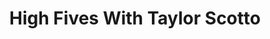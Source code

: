 ﻿---
title: High Fives With Taylor Scotto
description: Ryan O'Hara sits down with Taylor Scotto, Head of Business Development at Lingo Live and talked about social selling, prospecting, and working at LinkedIn as a prospector.
coverImage: ./img/podcast/podcast-image-7.jpg
refLink: www.linkedin.com/in/taylorscotto/

audioLinks: https://w.soundcloud.com/player/?url=https%3A%2F%2Fapi.soundcloud.com%2Ftracks%2F442264848&amp;auto_play=false&amp;show_artwork=true&amp;visual=true&amp;origin=twitter
webImage: ./img/podcast/video-img/image-7.png
---
